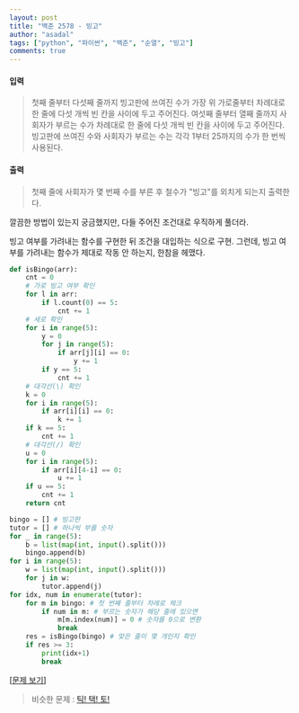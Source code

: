```yaml
---
layout: post
title: "백준 2578 - 빙고"
author: "asadal"
tags: ["python", "파이썬", "백준", "순열", "빙고"]
comments: true
---
```


#### 입력

> 첫째 줄부터 다섯째 줄까지 빙고판에 쓰여진 수가 가장 위 가로줄부터 차례대로 한 줄에 다섯 개씩 빈 칸을 사이에 두고 주어진다. 여섯째 줄부터 열째 줄까지 사회자가 부르는 수가 차례대로 한 줄에 다섯 개씩 빈 칸을 사이에 두고 주어진다. 빙고판에 쓰여진 수와 사회자가 부르는 수는 각각 1부터 25까지의 수가 한 번씩 사용된다.

#### 출력

>첫째 줄에 사회자가 몇 번째 수를 부른 후 철수가 "빙고"를 외치게 되는지 출력한다.

깔끔한 방법이 있는지 궁금했지만, 다들 주어진 조건대로 우직하게 풀더라.

빙고 여부를 가려내는 함수를 구현한 뒤 조건을 대입하는 식으로 구현. 그런데, 빙고 여부를 가려내는 함수가 제대로 작동 안 하는지, 한참을 헤맸다. 

```python
def isBingo(arr):
    cnt = 0
    # 가로 빙고 여부 확인
    for l in arr:
        if l.count(0) == 5: 
            cnt += 1
    # 세로 확인
    for i in range(5): 
        y = 0
        for j in range(5):
            if arr[j][i] == 0:
                y += 1
        if y == 5:
            cnt += 1
    # 대각선(\) 확인
    k = 0
    for i in range(5): 
        if arr[i][i] == 0:
            k += 1
    if k == 5:
        cnt += 1
    # 대각선(/) 확인
    u = 0
    for i in range(5): 
        if arr[i][4-i] == 0:
            u += 1
    if u == 5:
        cnt += 1
    return cnt

bingo = [] # 빙고판
tutor = [] # 하나씩 부를 숫자
for _ in range(5):
    b = list(map(int, input().split()))
    bingo.append(b)
for i in range(5):
    w = list(map(int, input().split()))
    for j in w:
        tutor.append(j)
for idx, num in enumerate(tutor):
    for m in bingo: # 첫 번째 줄부터 차례로 체크
        if num in m: # 부르는 숫자가 해당 줄에 있으면
            m[m.index(num)] = 0 # 숫자를 0으로 변환
            break
    res = isBingo(bingo) # 맞은 줄이 몇 개인지 확인
    if res >= 3:
        print(idx+1)
        break
```
[[문제 보기](https://www.acmicpc.net/problem/2578)]
>비슷한 문제 : [틱! 택! 토!](https://www.acmicpc.net/problem/12759)
